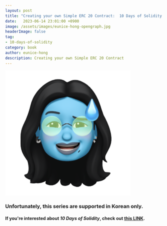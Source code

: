 ```yaml
---
layout: post
title: "Creating your own Simple ERC 20 Contract:  10 Days of Solidity - Day 5"
date:   2023-06-14 23:01:00 +0900
image: /assets/images/eunice-hong-opengraph.jpg
headerImage: false
tag:
- 10-days-of-solidity
category: book
author: eunice-hong
description: Creating your own Simple ERC 20 Contract
---
```


![not supported in English](../../../assets/images/error.png)

### Unfortunately, this series are supported in Korean only.

#### If you're interested about _10 Days of Solidity_, check out [this LINK][10-days-of-solidity].

[10-days-of-solidity]: https://metaschool.so/courses/10-days-of-solidity
